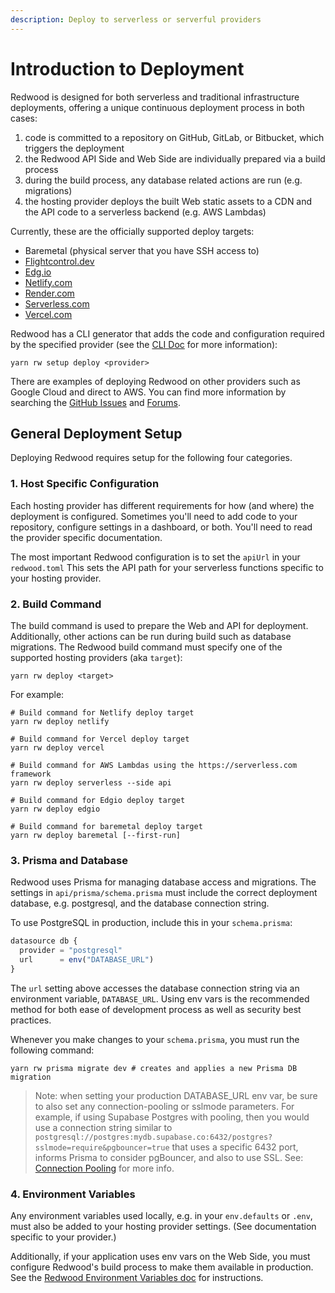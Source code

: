 ```yaml
---
description: Deploy to serverless or serverful providers
---
```


# Introduction to Deployment

Redwood is designed for both serverless and traditional infrastructure deployments, offering a unique continuous deployment process in both cases:

1. code is committed to a repository on GitHub, GitLab, or Bitbucket, which triggers the deployment
2. the Redwood API Side and Web Side are individually prepared via a build process
3. during the build process, any database related actions are run (e.g. migrations)
4. the hosting provider deploys the built Web static assets to a CDN and the API code to a serverless backend (e.g. AWS Lambdas)

Currently, these are the officially supported deploy targets:
- Baremetal (physical server that you have SSH access to)
- [Flightcontrol.dev](https://www.flightcontrol.dev?ref=redwood)
- [Edg.io](https://edg.io)
- [Netlify.com](https://www.netlify.com/)
- [Render.com](https://render.com)
- [Serverless.com](https://serverless.com)
- [Vercel.com](https://vercel.com)

Redwood has a CLI generator that adds the code and configuration required by the specified provider (see the [CLI Doc](cli-commands.md#deploy-config) for more information):
```shell
yarn rw setup deploy <provider>
```

There are examples of deploying Redwood on other providers such as Google Cloud and direct to AWS. You can find more information by searching the [GitHub Issues](https://github.com/redwoodjs/redwood/issues) and [Forums](https://community.redwoodjs.com).


## General Deployment Setup

Deploying Redwood requires setup for the following four categories.

### 1. Host Specific Configuration

Each hosting provider has different requirements for how (and where) the deployment is configured. Sometimes you'll need to add code to your repository, configure settings in a dashboard, or both. You'll need to read the provider specific documentation.

The most important Redwood configuration is to set the `apiUrl` in your `redwood.toml` This sets the API path for your serverless functions specific to your hosting provider.

### 2. Build Command

The build command is used to prepare the Web and API for deployment. Additionally, other actions can be run during build such as database migrations. The Redwood build command must specify one of the supported hosting providers (aka `target`):

```shell
yarn rw deploy <target>
```

For example:

```shell
# Build command for Netlify deploy target
yarn rw deploy netlify
```

```shell
# Build command for Vercel deploy target
yarn rw deploy vercel
```

```shell
# Build command for AWS Lambdas using the https://serverless.com framework
yarn rw deploy serverless --side api
```

```shell
# Build command for Edgio deploy target
yarn rw deploy edgio
```

```shell
# Build command for baremetal deploy target
yarn rw deploy baremetal [--first-run]
```

### 3. Prisma and Database

Redwood uses Prisma for managing database access and migrations. The settings in `api/prisma/schema.prisma` must include the correct deployment database, e.g. postgresql, and the database connection string.

To use PostgreSQL in production, include this in your `schema.prisma`:

```jsx
datasource db {
  provider = "postgresql"
  url      = env("DATABASE_URL")
}
```

The `url` setting above accesses the database connection string via an environment variable, `DATABASE_URL`. Using env vars is the recommended method for both ease of development process as well as security best practices.

Whenever you make changes to your `schema.prisma`, you must run the following command:

```shell
yarn rw prisma migrate dev # creates and applies a new Prisma DB migration
```

> Note: when setting your production DATABASE_URL env var, be sure to also set any connection-pooling or sslmode parameters. For example, if using Supabase Postgres with pooling, then you would use a connection string similar to `postgresql://postgres:mydb.supabase.co:6432/postgres?sslmode=require&pgbouncer=true` that uses a specific 6432 port, informs Prisma to consider pgBouncer, and also to use SSL. See: [Connection Pooling](connection-pooling.md) for more info.

### 4. Environment Variables

Any environment variables used locally, e.g. in your `env.defaults` or `.env`, must also be added to your hosting provider settings. (See documentation specific to your provider.)

Additionally, if your application uses env vars on the Web Side, you must configure Redwood's build process to make them available in production. See the [Redwood Environment Variables doc](environment-variables.md) for instructions.
